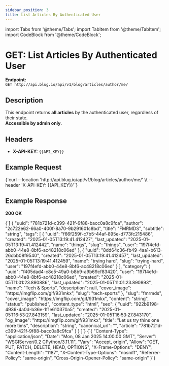 ```yaml
---
sidebar_position: 3
title: List Articles By Authenticated User
---
```


import Tabs from '@theme/Tabs';
import TabItem from '@theme/TabItem';
import CodeBlock from '@theme/CodeBlock';

# GET: List Articles By Authenticated User

**Endpoint:**  
`GET http://api.blug.io/api/v1/blog/articles/author/me/`  

## Description

This endpoint returns **all articles** by the authenticated user, regardless of their state.  
**Accessible by admin only.**

## Headers

- **X-API-KEY:** `{{API_KEY}}`


## Example Request

<Tabs>
  <TabItem value="curl" label="cURL" default>
    <CodeBlock language="bash">
      {`curl --location 'http://api.blug.io/api/v1/blog/articles/author/me/' \\
--header 'X-API-KEY: {{API_KEY}}'`}
    </CodeBlock>
  </TabItem>
</Tabs>

## Example Response

**200 OK**

<Tabs>
  <TabItem value="body" label="Body" default>
    <CodeBlock language="json">
      {`[
    {
      "uuid": "781b721d-c399-421f-9f88-bacc0a8c9fca",
      "author": "2c722e62-66a0-400f-8a70-9b291601c8bd",
      "title": "FMRMDS",
      "subtitle": "string",
      "tags": [
        {
          "uuid": "f66f259f-c7b5-44af-895e-d773fc215486",
          "created": "2025-01-05T13:19:41.412427",
          "last_updated": "2025-01-05T13:19:41.412442",
          "name": "things",
          "slug": "things",
          "user": "197f4efd-abb0-44e8-8bf6-ac48218c06ed"
        },
        {
          "uuid": "8dd64c36-fb49-4aa1-b613-26cbb08f9540",
          "created": "2025-01-05T13:19:41.412457",
          "last_updated": "2025-01-05T13:19:41.412459",
          "name": "trying hard",
          "slug": "trying-hard",
          "user": "197f4efd-abb0-44e8-8bf6-ac48218c06ed"
        }
      ],
      "category": {
        "uuid": "f405dad4-c8c5-49a0-b8b9-a9b69cf83420",
        "user": "197f4efd-abb0-44e8-8bf6-ac48218c06ed",
        "created": "2025-01-05T11:01:23.890886",
        "last_updated": "2025-01-05T11:01:23.890893",
        "name": "Tech & Sports",
        "description": null,
        "cover_image": "https://imgflip.com/gif/931mkx",
        "slug": "tech-sports"
      },
      "slug": "fmrmds",
      "cover_image": "https://imgflip.com/gif/931mkx",
      "content": "string",
      "status": "published",
      "content_type": "html",
      "seo": {
        "uuid": "922b9198-4936-4a0d-b36e-1f1e610370a5",
        "created": "2025-01-05T16:53:27.843159",
        "last_updated": "2025-01-05T16:53:27.843170",
        "og_image": "https://imgflip.com/gif/931mkx",
        "title": "Let us try thins one more tims",
        "description": "string",
        "canonical_url": "",
        "article": "781b721d-c399-421f-9f88-bacc0a8c9fca"
      }
    }
]`}
    </CodeBlock>
  </TabItem>

  <TabItem value="headers" label="Headers">
    <CodeBlock language="json">
      {`{
    "Content-Type": "application/json",
    "Date": "Mon, 08 Jan 2025 14:00:00 GMT",
    "Server": "WSGIServer/0.2 CPython/3.11.11",
    "Vary": "Accept, origin",
    "Allow": "GET, PUT, PATCH, DELETE, HEAD, OPTIONS",
    "X-Frame-Options": "DENY",
    "Content-Length": "1187",
    "X-Content-Type-Options": "nosniff",
    "Referrer-Policy": "same-origin",
    "Cross-Origin-Opener-Policy": "same-origin"
}`}
    </CodeBlock>
  </TabItem>
</Tabs>

